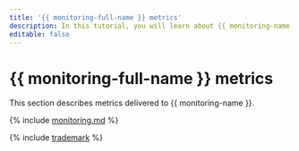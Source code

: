 ```yaml
---
title: '{{ monitoring-full-name }} metrics'
description: In this tutorial, you will learn about {{ monitoring-name }} metrics.
editable: false
---
```


# {{ monitoring-full-name }} metrics

This section describes metrics delivered to {{ monitoring-name }}.

{% include [monitoring.md](../../_includes/monitoring/metrics-ref/monitoring.md) %}

{% include [trademark](../../_includes/monitoring/trademark.md) %}